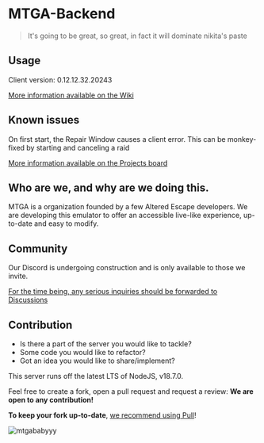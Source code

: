 # MTGA-Backend

> It's going to be great, so great, in fact it will dominate nikita's paste

## Usage

Client version: 0.12.12.32.20243

[More information available on the Wiki](https://github.com/Make-Tarkov-Great-Again/MTGA-Backend/wiki)

## Known issues

On first start, the Repair Window causes a client error. This can be monkey-fixed by starting and canceling a raid

[More information available on the Projects board](https://github.com/orgs/Make-Tarkov-Great-Again/projects/1)

## Who are we, and why are we doing this.

MTGA is a organization founded by a few Altered Escape developers.
We are developing this emulator to offer an accessible live-like experience, up-to-date and easy to modify.

## Community

Our Discord is undergoing construction and is only available to those we invite.

[For the time being, any serious inquiries should be forwarded to Discussions](https://github.com/Make-Tarkov-Great-Again/MTGA-Backend/discussions)

## Contribution

- Is there a part of the server you would like to tackle?
- Some code you would like to refactor?
- Got an idea you would like to share/implement?

This server runs off the latest LTS of NodeJS, v18.7.0.

Feel free to create a fork, open a pull request and request a review: **We are open to any contribution!**

**To keep your fork up-to-date**, [we recommend using Pull](https://github.com/wei/pull)!

![mtgababyyy](https://user-images.githubusercontent.com/21200584/183050357-6c92f1cd-68ca-4f74-b41d-1706915c67cf.gif)
